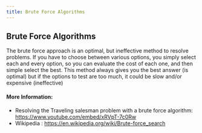 ```yaml
---
title: Brute Force Algorithms
---
```

## Brute Force Algorithms
<!-- The article goes here, in GitHub-flavored Markdown. Feel free to add YouTube videos, images, and CodePen/JSBin embeds  -->
The brute force approach is an optimal, but ineffective method to resolve problems. If you have to choose between various options, you simply select each and every option, so you can evaluate the cost of each one, and then simple select the best. This method always gives you the best answer (is optimal) but if the options to test are too much, it could be slow and/or expensive (ineffective)

#### More Information:
<!-- Please add any articles you think might be helpful to read before writing the article -->
- Resolving the Traveling salesman problem with a brute force algorithm: https://www.youtube.com/embed/xRVpT-7c0Rw
- Wikipedia :  https://en.wikipedia.org/wiki/Brute-force_search

